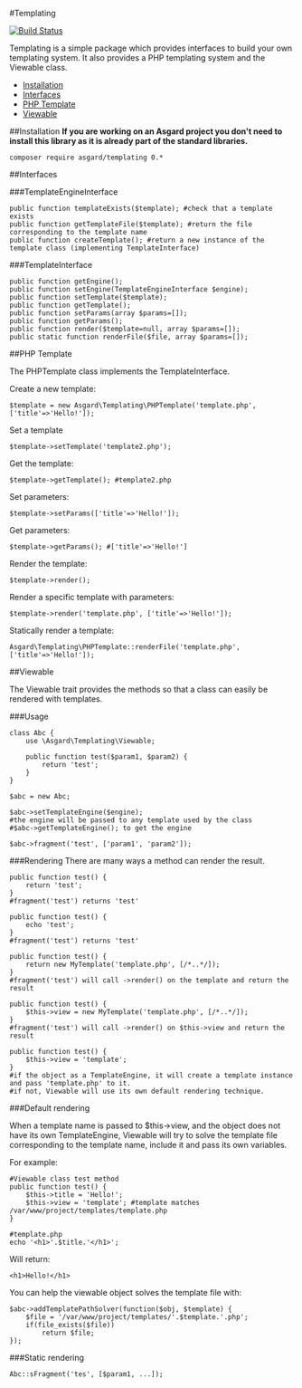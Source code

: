 #Templating

[![Build Status](https://travis-ci.org/asgardphp/templating.svg?branch=master)](https://travis-ci.org/asgardphp/templating)

Templating is a simple package which provides interfaces to build your own templating system. It also provides a PHP templating system and the Viewable class.

- [Installation](#installation)
- [Interfaces](#interfaces)
- [PHP Template](#php)
- [Viewable](#viewable)

<a name="installation"></a>
##Installation
**If you are working on an Asgard project you don't need to install this library as it is already part of the standard libraries.**

	composer require asgard/templating 0.*

<a name="interfaces"></a>
##Interfaces

###TemplateEngineInterface

	public function templateExists($template); #check that a template exists
	public function getTemplateFile($template); #return the file corresponding to the template name
	public function createTemplate(); #return a new instance of the template class (implementing TemplateInterface)

###TemplateInterface

	public function getEngine();
	public function setEngine(TemplateEngineInterface $engine);
	public function setTemplate($template);
	public function getTemplate();
	public function setParams(array $params=[]);
	public function getParams();
	public function render($template=null, array $params=[]);
	public static function renderFile($file, array $params=[]);

<a name="php"></a>
##PHP Template

The PHPTemplate class implements the TemplateInterface.

Create a new template:

	$template = new Asgard\Templating\PHPTemplate('template.php', ['title'=>'Hello!']);

Set a template

	$template->setTemplate('template2.php');

Get the template:

	$template->getTemplate(); #template2.php

Set parameters:

	$template->setParams(['title'=>'Hello!']);

Get parameters:

	$template->getParams(); #['title'=>'Hello!']

Render the template:

	$template->render();

Render a specific template with parameters:

	$template->render('template.php', ['title'=>'Hello!']);

Statically render a template:

	Asgard\Templating\PHPTemplate::renderFile('template.php', ['title'=>'Hello!']);

<a name="viewable"></a>
##Viewable

The Viewable trait provides the methods so that a class can easily be rendered with templates.

###Usage

	class Abc {
		use \Asgard\Templating\Viewable;

		public function test($param1, $param2) {
			return 'test';
		}
	}

	$abc = new Abc;

	$abc->setTemplateEngine($engine);
	#the engine will be passed to any template used by the class
	#$abc->getTemplateEngine(); to get the engine

	$abc->fragment('test', ['param1', 'param2']);

###Rendering
There are many ways a method can render the result.

	public function test() {
		return 'test';
	}
	#fragment('test') returns 'test'

	public function test() {
		echo 'test';
	}
	#fragment('test') returns 'test'

	public function test() {
		return new MyTemplate('template.php', [/*..*/]);
	}
	#fragment('test') will call ->render() on the template and return the result

	public function test() {
		$this->view = new MyTemplate('template.php', [/*..*/]);
	}
	#fragment('test') will call ->render() on $this->view and return the result

	public function test() {
		$this->view = 'template';
	}
	#if the object as a TemplateEngine, it will create a template instance and pass 'template.php' to it.
	#if not, Viewable will use its own default rendering technique.

###Default rendering

When a template name is passed to $this->view, and the object does not have its own TemplateEngine, Viewable will try to solve the template file corresponding to the template name, include it and pass its own variables.

For example:

	#Viewable class test method
	public function test() {
		$this->title = 'Hello!';
		$this->view = 'template'; #template matches /var/www/project/templates/template.php
	}

	#template.php
	echo '<h1>'.$title.'</h1>';

Will return:

	<h1>Hello!</h1>

You can help the viewable object solves the template file with:

	$abc->addTemplatePathSolver(function($obj, $template) {
		$file = '/var/www/project/templates/'.$template.'.php';
		if(file_exists($file))
			return $file;
	});

###Static rendering

	Abc::sFragment('tes', [$param1, ...]);